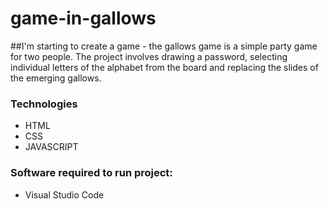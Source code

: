 # game-in-gallows
##I'm starting to create a game - the gallows game is a simple party game for two people. The project involves drawing a password, selecting individual letters of the alphabet from the board and replacing the slides of the emerging gallows.
<h3>Technologies</h3>
<ul>
    <li>HTML</li>
    <li>CSS</li>
    <li>JAVASCRIPT</li>
</ul>
<h3>Software required to run project:</h3>
<ul>
    <li>Visual Studio Code</li>